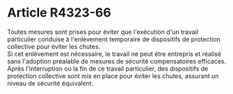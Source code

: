 # Article R4323-66

  
Toutes mesures sont prises pour éviter que l'exécution d'un travail particulier conduise à l'enlèvement temporaire de dispositifs de protection collective pour éviter les chutes.   
Si cet enlèvement est nécessaire, le travail ne peut être entrepris et réalisé sans l'adoption préalable de mesures de sécurité compensatoires efficaces.   
Après l'interruption ou la fin de ce travail particulier, des dispositifs de protection collective sont mis en place pour éviter les chutes, assurant un niveau de sécurité équivalent.
